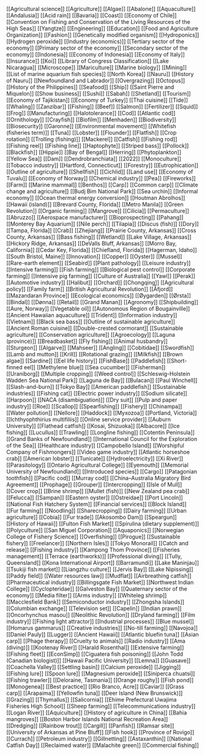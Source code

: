 [[Agricultural science]]
[[Agriculture]]
[[Algae]]
[[Abalone]]
[[Aquaculture]]
[[Andalusia]]
[[Acid rain]]
[[Bavaria]]
[[Coast]]
[[Economy of Chile]]
[[Convention on Fishing and Conservation of the Living Resources of the High Seas]]
[[Yangtze]]
[[Engineering]]
[[Education]]
[[Food and Agriculture Organization]]
[[Fashion]]
[[Genetically modified organism]]
[[Hydroponics]]
[[Hydrogen peroxide]]
[[Industry (economics)]]
[[Tertiary sector of the economy]]
[[Primary sector of the economy]]
[[Secondary sector of the economy]]
[[Indonesia]]
[[Economy of Indonesia]]
[[Economy of Italy]]
[[Insurance]]
[[Koi]]
[[Library of Congress Classification]]
[[Lake Nicaragua]]
[[Microscope]]
[[Mariculture]]
[[Marine biology]]
[[Mining]]
[[List of marine aquarium fish species]]
[[North Korea]]
[[Nauru]]
[[History of Nauru]]
[[Newfoundland and Labrador]]
[[Overgrazing]]
[[Octopus]]
[[History of the Philippines]]
[[Seafood]]
[[Ship]]
[[Saint Pierre and Miquelon]]
[[Show business]]
[[Sushi]]
[[Sabah]]
[[Shetland]]
[[Tourism]]
[[Economy of Tajikistan]]
[[Economy of Turkey]]
[[Thai cuisine]]
[[Tide]]
[[Whaling]]
[[Zanzibar]]
[[Fishing]]
[[Beef]]
[[Salmon]]
[[Fertilizer]]
[[Squid]]
[[Frog]]
[[Manufacturing]]
[[Halotolerance]]
[[Cod]]
[[Atlantic cod]]
[[Ornithology]]
[[Crayfish]]
[[Biofilm]]
[[Menhaden]]
[[Biodiversity]]
[[Biosecurity]]
[[Garonne]]
[[Environmental movement]]
[[Whitefish (fisheries term)]]
[[Tuna]]
[[Lobster]]
[[Flounder]]
[[Flatfish]]
[[Crop rotation]]
[[Trolling (fishing)]]
[[Mackerel]]
[[Catfish]]
[[Fishing rod]]
[[Fishing reel]]
[[Fishing line]]
[[Haptophyte]]
[[Striped bass]]
[[Pollock]]
[[Blackfish]]
[[Hippie]]
[[Bay of Bengal]]
[[Herring]]
[[Phytoplankton]]
[[Yellow Sea]]
[[Dam]]
[[Dendrobranchiata]]
[[2022]]
[[Monoculture]]
[[Tobacco industry]]
[[Hartford, Connecticut]]
[[Forestry]]
[[Eutrophication]]
[[Outline of agriculture]]
[[Shellfish]]
[[Cichlid]]
[[Land use]]
[[Economy of Tuvalu]]
[[Economy of Norway]]
[[Chemical industry]]
[[Pea]]
[[Fireworks]]
[[Farm]]
[[Marine mammal]]
[[Benthos]]
[[Carp]]
[[Common carp]]
[[Climate change and agriculture]]
[[Budj Bim National Park]]
[[Sea urchin]]
[[Informal economy]]
[[Ocean thermal energy conversion]]
[[Houtman Abrolhos]]
[[Hawaii (island)]]
[[Brevard County, Florida]]
[[Metro Manila]]
[[Green Revolution]]
[[Organic farming]]
[[Mangrove]]
[[Cilicia]]
[[Permaculture]]
[[Abruzzo]]
[[Aerospace manufacturer]]
[[Bioprospecting]]
[[Pahang]]
[[Monterey Bay Aquarium]]
[[Nile perch]]
[[Tilapia]]
[[Discus (fish)]]
[[Dory]]
[[Tampa, Florida]]
[[Crab]]
[[Zhejiang]]
[[Prairie County, Arkansas]]
[[Cross County, Arkansas]]
[[Bass fishing]]
[[Wetland]]
[[Lake Village, Arkansas]]
[[Hickory Ridge, Arkansas]]
[[DeValls Bluff, Arkansas]]
[[Morro Bay, California]]
[[Cedar Key, Florida]]
[[Chiefland, Florida]]
[[Hagerman, Idaho]]
[[South Bristol, Maine]]
[[Innovation]]
[[Copper]]
[[Oyster]]
[[Mussel]]
[[Rare-earth element]]
[[Seabird]]
[[Plant pathology]]
[[Leisure industry]]
[[Intensive farming]]
[[Fish farming]]
[[Biological pest control]]
[[Corporate farming]]
[[Intensive pig farming]]
[[Culture of Australia]]
[[Yawl]]
[[Perak]]
[[Automotive industry]]
[[Halibut]]
[[Orchard]]
[[Chongqing]]
[[Agricultural policy]]
[[Family farm]]
[[British Agricultural Revolution]]
[[Åfjord]]
[[Mazandaran Province]]
[[Ecological economics]]
[[Øygarden]]
[[Ørsta]]
[[Bindal]]
[[Dønna]]
[[Retail]]
[[Grand Manan]]
[[Agronomy]]
[[Shipbuilding]]
[[Aure, Norway]]
[[Vegetable oil]]
[[Autonomous Region of Bougainville]]
[[Ancient Hawaiian aquaculture]]
[[Trident]]
[[Information industry]]
[[Vietnam]]
[[Black sea bass]]
[[Outline of sustainable agriculture]]
[[Ancient Roman cuisine]]
[[Double-crested cormorant]]
[[Sustainable agriculture]]
[[Conservation agriculture]]
[[Agroecology]]
[[Laguna (province)]]
[[Breadbasket]]
[[Fly fishing]]
[[Animal husbandry]]
[[Sturgeon]]
[[Algarve]]
[[Mahseer]]
[[Angling]]
[[Cobitidae]]
[[Swordfish]]
[[Lamb and mutton]]
[[Krill]]
[[Rotational grazing]]
[[Milkfish]]
[[Brown algae]]
[[Sardine]]
[[Eel life history]]
[[FishBase]]
[[Paddlefish]]
[[Short-finned eel]]
[[Methylene blue]]
[[Sea cucumber]]
[[Fisherman]]
[[Uraniborg]]
[[Multiple cropping]]
[[Weed control]]
[[Schleswig-Holstein Wadden Sea National Park]]
[[Laguna de Bay]]
[[Bulacan]]
[[Paul Winchell]]
[[Slash-and-burn]]
[[Tokyo Bay]]
[[American paddlefish]]
[[Sustainable industries]]
[[Fishing cat]]
[[Electric power industry]]
[[Sodium silicate]]
[[Harpoon]]
[[NACA (disambiguation)]]
[[Dry suit]]
[[Pulp and paper industry]]
[[Roe]]
[[Scallop]]
[[Spearfishing]]
[[Fishery]]
[[Chinampa]]
[[Water pollution]]
[[Nellore]]
[[Haddock]]
[[Myxozoa]]
[[Portland, Victoria]]
[[Ichthyophthirius multifiliis]]
[[Online service provider]]
[[Auburn University]]
[[Flathead catfish]]
[[Kosai, Shizuoka]]
[[Albacore]]
[[Ice fishing]]
[[Lucullus]]
[[Trawling]]
[[Longline fishing]]
[[Cotentin Peninsula]]
[[Grand Banks of Newfoundland]]
[[International Council for the Exploration of the Sea]]
[[Healthcare industry]]
[[Campobello Island]]
[[Worshipful Company of Fishmongers]]
[[Video game industry]]
[[Atlantic horseshoe crab]]
[[American lobster]]
[[Tunicate]]
[[Hydroelectricity]]
[[Xi River]]
[[Parasitology]]
[[Ontario Agricultural College]]
[[Eyemouth]]
[[Memorial University of Newfoundland]]
[[Introduced species]]
[[Cargo]]
[[Patagonian toothfish]]
[[Pacific cod]]
[[Murray cod]]
[[China–Australia Migratory Bird Agreement]]
[[Prophage]]
[[Grouper]]
[[Intercropping]]
[[Isle of Mull]]
[[Cover crop]]
[[Brine shrimp]]
[[Mullet (fish)]]
[[New Zealand pea crab]]
[[Felucca]]
[[Sampan]]
[[Eastern oyster]]
[[Ostreidae]]
[[Port Lincoln]]
[[National Fish Hatchery System]]
[[Financial services]]
[[Block Island]]
[[Fur farming]]
[[Noodling]]
[[Sharecropping]]
[[Dairy farming]]
[[Urban agriculture]]
[[Cobia]]
[[Fur trade]]
[[Akosombo Dam]]
[[Speargun]]
[[History of Hawaii]]
[[Fulton Fish Market]]
[[Spirulina (dietary supplement)]]
[[Polyculture]]
[[San Miguel Corporation]]
[[Aquaponics]]
[[Norwegian College of Fishery Science]]
[[Overfishing]]
[[Pirogue]]
[[Sustainable fishery]]
[[Freelancer]]
[[Northern Isles]]
[[Tokyo Monorail]]
[[Catch and release]]
[[Fishing industry]]
[[Kampong Thom Province]]
[[Fisheries management]]
[[Terrace (earthworks)]]
[[Professional diving]]
[[Tully, Queensland]]
[[Kona International Airport]]
[[Barramundi]]
[[Lake Maninjau]]
[[Tsukiji fish market]]
[[Liangzhu culture]]
[[Jervis Bay]]
[[Lake Nipissing]]
[[Paddy field]]
[[Water resources law]]
[[Mudflat]]
[[Airbreathing catfish]]
[[Pharmaceutical industry]]
[[Billingsgate Fish Market]]
[[Northwest Indian College]]
[[Cyclopteridae]]
[[Galveston Bay]]
[[Quaternary sector of the economy]]
[[Media filter]]
[[Arms industry]]
[[Whiteleg shrimp]]
[[Macclesfield Bank]]
[[Semiconductor industry]]
[[Zhongsha Islands]]
[[Columbian exchange]]
[[Television set]]
[[Capelin]]
[[Indian prawn]]
[[Oncorhynchus masou]]
[[Neolithic Revolution]]
[[Dryland farming]]
[[Film industry]]
[[Fishing light attractor]]
[[Industrial processes]]
[[Blue mussel]]
[[Homarus gammarus]]
[[Creative industries]]
[[No-till farming]]
[[Navojoa]]
[[Daniel Pauly]]
[[Lugger]]
[[Ancient Hawaii]]
[[Atlantic bluefin tuna]]
[[Asian carp]]
[[Phage therapy]]
[[Cruelty to animals]]
[[Radio industry]]
[[Ama (diving)]]
[[Kootenay River]]
[[Harald Rosenthal]]
[[Extensive farming]]
[[Fishing fleet]]
[[EconSimp]]
[[Ciguatera fish poisoning]]
[[John Todd (Canadian biologist)]]
[[Hawaii Pacific University]]
[[Lemna]]
[[Guasave]]
[[Coachella Valley]]
[[Settling basin]]
[[Calcium peroxide]]
[[Jigging]]
[[Fishing lure]]
[[Spoon lure]]
[[Magnesium peroxide]]
[[Siniperca chuatsi]]
[[Fishing trawler]]
[[Deloraine, Tasmania]]
[[Orange roughy]]
[[Fish pond]]
[[Monogenea]]
[[Best practice]]
[[Rio Branco, Acre]]
[[Caviar]]
[[Grass carp]]
[[Arapaima]]
[[Yellowfin tuna]]
[[Deer Island (New Brunswick)]]
[[Grazing]]
[[Thymallus]]
[[Salicornia]]
[[Ehime Prefectural Uwajima Fisheries High School]]
[[Sheep farming]]
[[Telecommunications industry]]
[[Logan River]]
[[Aquiculture]]
[[History of agriculture in China]]
[[Bahia mangroves]]
[[Boston Harbor Islands National Recreation Area]]
[[Dredging]]
[[Rainbow trout]]
[[Cargill]]
[[Panfish]]
[[Ramsar site]]
[[University of Arkansas at Pine Bluff]]
[[Fish hook]]
[[Province of Rovigo]]
[[Currach]]
[[Petroleum industry]]
[[Gillnetting]]
[[Astaxanthin]]
[[National Catfish Day]]
[[Reclaimed water]]
[[Malachite green]]
[[Commercial fishing]]
